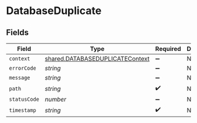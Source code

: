 # DatabaseDuplicate


## Fields

| Field                                                                                     | Type                                                                                      | Required                                                                                  | Description                                                                               |
| ----------------------------------------------------------------------------------------- | ----------------------------------------------------------------------------------------- | ----------------------------------------------------------------------------------------- | ----------------------------------------------------------------------------------------- |
| `context`                                                                                 | [shared.DATABASEDUPLICATEContext](../../../sdk/models/shared/databaseduplicatecontext.md) | :heavy_minus_sign:                                                                        | N/A                                                                                       |
| `errorCode`                                                                               | *string*                                                                                  | :heavy_minus_sign:                                                                        | N/A                                                                                       |
| `message`                                                                                 | *string*                                                                                  | :heavy_minus_sign:                                                                        | N/A                                                                                       |
| `path`                                                                                    | *string*                                                                                  | :heavy_check_mark:                                                                        | N/A                                                                                       |
| `statusCode`                                                                              | *number*                                                                                  | :heavy_minus_sign:                                                                        | N/A                                                                                       |
| `timestamp`                                                                               | *string*                                                                                  | :heavy_check_mark:                                                                        | N/A                                                                                       |